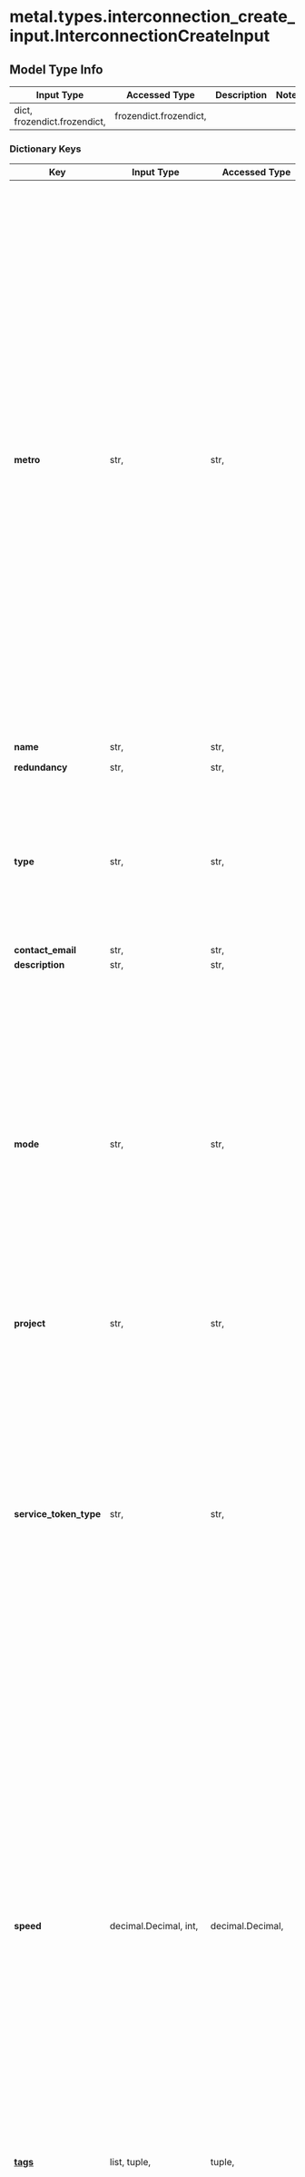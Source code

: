 # metal.types.interconnection_create_input.InterconnectionCreateInput

## Model Type Info
Input Type | Accessed Type | Description | Notes
------------ | ------------- | ------------- | -------------
dict, frozendict.frozendict,  | frozendict.frozendict,  |  | 

### Dictionary Keys
Key | Input Type | Accessed Type | Description | Notes
------------ | ------------- | ------------- | ------------- | -------------
**metro** | str,  | str,  | A Metro ID or code. For interconnections with Dedicated Ports, this will be the location of the issued Dedicated Ports. When creating Fabric VCs (Metal Billed), this is where interconnection will be originating from, as we pre-authorize the use of one of our shared ports as the origin of the interconnection using A-Side service tokens. We only allow local connections for Fabric VCs (Metal Billed), so the destination location must be the same as the origin. For Fabric VCs (Fabric Billed), or shared connections, this will be the destination of the interconnection. We allow remote connections for Fabric VCs (Fabric Billed), so the origin of the interconnection can be a different metro set here. | 
**name** | str,  | str,  |  | 
**redundancy** | str,  | str,  | Either &#x27;primary&#x27; or &#x27;redundant&#x27;. | 
**type** | str,  | str,  | Either &#x27;shared&#x27; or &#x27;dedicated&#x27;. The &#x27;shared&#x27; type represents shared interconnections, or also known as Fabric VCs. The &#x27;dedicated&#x27; type represents dedicated interconnections, or also known as Dedicated Ports. | 
**contact_email** | str,  | str,  |  | [optional] 
**description** | str,  | str,  |  | [optional] 
**mode** | str,  | str,  | The mode of the interconnection (only relevant to Dedicated Ports). Fabric VCs won&#x27;t have this field. Can be either &#x27;standard&#x27; or &#x27;tunnel&#x27;.   The default mode of an interconnection on a Dedicated Port is &#x27;standard&#x27;. The mode can only be changed when there are no associated virtual circuits on the interconnection.   In tunnel mode, an 802.1q tunnel is added to a port to send/receive double tagged packets from server instances. | [optional] must be one of ["standard", "tunnel", ] 
**project** | str,  | str,  |  | [optional] 
**service_token_type** | str,  | str,  | Either &#x27;a_side&#x27; or &#x27;z_side&#x27;. Setting this field to &#x27;a_side&#x27; will create an interconnection with Fabric VCs (Metal Billed). Setting this field to &#x27;z_side&#x27; will create an interconnection with Fabric VCs (Fabric Billed). This is required when the &#x27;type&#x27; is &#x27;shared&#x27;, but this is not applicable when the &#x27;type&#x27; is &#x27;dedicated&#x27;. This parameter is included in the specification as a developer preview and is generally unavailable. Please contact our Support team for more details. | [optional] must be one of ["a_side", "z_side", ] 
**speed** | decimal.Decimal, int,  | decimal.Decimal,  | A interconnection speed, in bps, mbps, or gbps. For Dedicated Ports, this can be 10Gbps or 100Gbps. For Fabric VCs, this represents the maximum speed of the interconnection. For Fabric VCs (Metal Billed), this can only be one of the following:  &#x27;&#x27;50mbps&#x27;&#x27;, &#x27;&#x27;200mbps&#x27;&#x27;, &#x27;&#x27;500mbps&#x27;&#x27;, &#x27;&#x27;1gbps&#x27;&#x27;, &#x27;&#x27;2gbps&#x27;&#x27;, &#x27;&#x27;5gbps&#x27;&#x27; or &#x27;&#x27;10gbps&#x27;&#x27;, and is required for creation. For Fabric VCs (Fabric Billed), this field will always default to &#x27;&#x27;10gbps&#x27;&#x27; even if it is not provided. For example, &#x27;&#x27;500000000&#x27;&#x27;, &#x27;&#x27;50m&#x27;&#x27;, or&#x27; &#x27;&#x27;500mbps&#x27;&#x27; will all work as valid inputs. | [optional] 
**[tags](#tags)** | list, tuple,  | tuple,  |  | [optional] 
**[vlans](#vlans)** | list, tuple,  | tuple,  | A list of one or two metro-based VLANs that will be set on the virtual circuits of primary and/or secondary (if redundant) interconnections respectively when creating Fabric VCs. VLANs can also be set after the interconnection is created, but are required to fully activate the interconnection. This parameter is included in the specification as a developer preview and is generally unavailable. Please contact our Support team for more details. | [optional] 
**[vrfs](#vrfs)** | list, tuple,  | tuple,  | Can only be set when creating Fabric VCs in VRF(s). This field holds a list of VRF UUIDs that will be set automatically on the virtual circuits on creation, and can hold up to two UUIDs. Two UUIDs are required when requesting redundant Fabric VCs. The first UUID will be set on the primary virtual circuit, while the second UUID will be set on the secondary. The two UUIDs can be the same if both the primary and secondary virtual circuits will be in the same VRF. This parameter is included in the specification as a developer preview and is generally unavailable. Please contact our Support team for more details. | [optional] 
**any_string_name** | dict, frozendict.frozendict, str, date, datetime, int, float, bool, decimal.Decimal, None, list, tuple, bytes, io.FileIO, io.BufferedReader | frozendict.frozendict, str, BoolClass, decimal.Decimal, NoneClass, tuple, bytes, FileIO | any string name can be used but the value must be the correct type | [optional]

# tags

## Model Type Info
Input Type | Accessed Type | Description | Notes
------------ | ------------- | ------------- | -------------
list, tuple,  | tuple,  |  | 

### Tuple Items
Class Name | Input Type | Accessed Type | Description | Notes
------------- | ------------- | ------------- | ------------- | -------------
items | str,  | str,  |  | 

# vlans

A list of one or two metro-based VLANs that will be set on the virtual circuits of primary and/or secondary (if redundant) interconnections respectively when creating Fabric VCs. VLANs can also be set after the interconnection is created, but are required to fully activate the interconnection. This parameter is included in the specification as a developer preview and is generally unavailable. Please contact our Support team for more details.

## Model Type Info
Input Type | Accessed Type | Description | Notes
------------ | ------------- | ------------- | -------------
list, tuple,  | tuple,  | A list of one or two metro-based VLANs that will be set on the virtual circuits of primary and/or secondary (if redundant) interconnections respectively when creating Fabric VCs. VLANs can also be set after the interconnection is created, but are required to fully activate the interconnection. This parameter is included in the specification as a developer preview and is generally unavailable. Please contact our Support team for more details. | 

### Tuple Items
Class Name | Input Type | Accessed Type | Description | Notes
------------- | ------------- | ------------- | ------------- | -------------
items | decimal.Decimal, int,  | decimal.Decimal,  |  | 

# vrfs

Can only be set when creating Fabric VCs in VRF(s). This field holds a list of VRF UUIDs that will be set automatically on the virtual circuits on creation, and can hold up to two UUIDs. Two UUIDs are required when requesting redundant Fabric VCs. The first UUID will be set on the primary virtual circuit, while the second UUID will be set on the secondary. The two UUIDs can be the same if both the primary and secondary virtual circuits will be in the same VRF. This parameter is included in the specification as a developer preview and is generally unavailable. Please contact our Support team for more details.

## Model Type Info
Input Type | Accessed Type | Description | Notes
------------ | ------------- | ------------- | -------------
list, tuple,  | tuple,  | Can only be set when creating Fabric VCs in VRF(s). This field holds a list of VRF UUIDs that will be set automatically on the virtual circuits on creation, and can hold up to two UUIDs. Two UUIDs are required when requesting redundant Fabric VCs. The first UUID will be set on the primary virtual circuit, while the second UUID will be set on the secondary. The two UUIDs can be the same if both the primary and secondary virtual circuits will be in the same VRF. This parameter is included in the specification as a developer preview and is generally unavailable. Please contact our Support team for more details. | 

### Tuple Items
Class Name | Input Type | Accessed Type | Description | Notes
------------- | ------------- | ------------- | ------------- | -------------
items | str, uuid.UUID,  | str,  |  | value must be a uuid

[[Back to Model list]](../../README.md#documentation-for-models) [[Back to API list]](../../README.md#documentation-for-api-endpoints) [[Back to README]](../../README.md)

